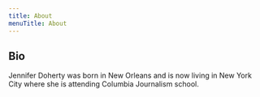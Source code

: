 ```yaml
---
title: About
menuTitle: About
---
```


## Bio

Jennifer Doherty was born in New Orleans and is now living in New York City where she is attending Columbia Journalism school.